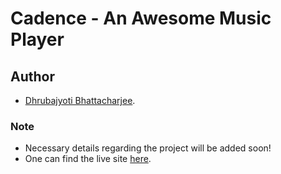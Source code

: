 # Cadence - An Awesome Music Player

## Author

- [Dhrubajyoti Bhattacharjee](https://github.com/KeepSerene).

### Note

- Necessary details regarding the project will be added soon!
- One can find the live site [here](https://cadence-theta.vercel.app/).
